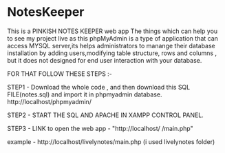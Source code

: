 # NotesKeeper
This is a PINKISH NOTES KEEPER  web app
The things which can help you to see my project live as this phpMyAdmin is a type of application that can access MYSQL server,its helps administrators to manange their database installation by adding users,modifying table structure, rows and columns ,  but it does not designed for end user interaction with your database.

FOR THAT FOLLOW THESE STEPS :-

STEP1 - Download the whole  code , and then download this SQL FILE(notes.sql) and import it in phpmyadmin database.
http://localhost/phpmyadmin/

STEP2 - START THE SQL AND APACHE IN XAMPP CONTROL PANEL.

STEP3 - 
LINK to open the web app -  "http://localhost/ <Add Folder name in which you downloaded and saved the code> /main.php"
  
 example - http://localhost/livelynotes/main.php (i used livelynotes folder)


